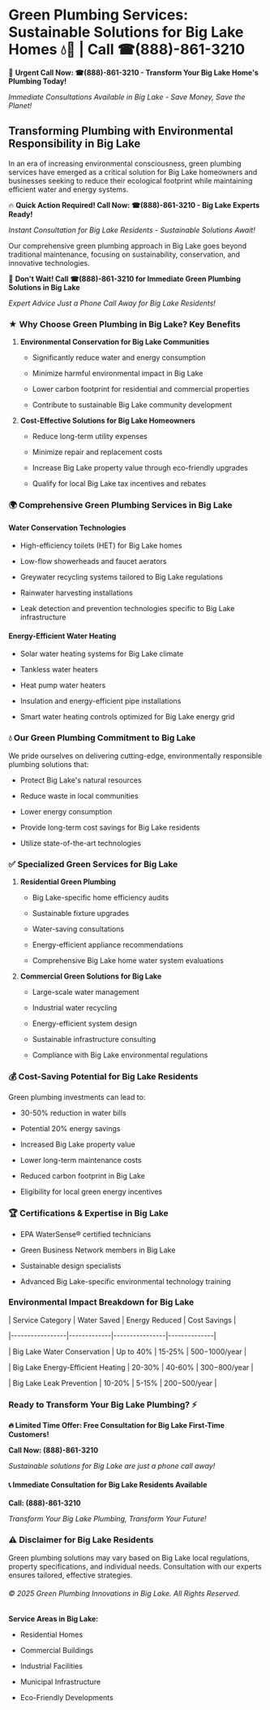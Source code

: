 # Green Plumbing Services: Sustainable Solutions for Big Lake Homes 💧🌿 | Call ☎(888)-861-3210

🚨 **Urgent Call Now: ☎(888)-861-3210 - Transform Your Big Lake Home's Plumbing Today!**
*Immediate Consultations Available in Big Lake - Save Money, Save the Planet!*

## Transforming Plumbing with Environmental Responsibility in Big Lake

In an era of increasing environmental consciousness, green plumbing services have emerged as a critical solution for Big Lake homeowners and businesses seeking to reduce their ecological footprint while maintaining efficient water and energy systems. 

🔥 **Quick Action Required! Call Now: ☎(888)-861-3210 - Big Lake Experts Ready!**
*Instant Consultation for Big Lake Residents - Sustainable Solutions Await!*

Our comprehensive green plumbing approach in Big Lake goes beyond traditional maintenance, focusing on sustainability, conservation, and innovative technologies.

🚨 **Don't Wait! Call ☎(888)-861-3210 for Immediate Green Plumbing Solutions in Big Lake**
*Expert Advice Just a Phone Call Away for Big Lake Residents!*

### ★ Why Choose Green Plumbing in Big Lake? Key Benefits

1. **Environmental Conservation for Big Lake Communities** 
   - Significantly reduce water and energy consumption
   - Minimize harmful environmental impact in Big Lake
   - Lower carbon footprint for residential and commercial properties
   - Contribute to sustainable Big Lake community development

2. **Cost-Effective Solutions for Big Lake Homeowners** 
   - Reduce long-term utility expenses
   - Minimize repair and replacement costs
   - Increase Big Lake property value through eco-friendly upgrades
   - Qualify for local Big Lake tax incentives and rebates

### 🌍 Comprehensive Green Plumbing Services in Big Lake

#### Water Conservation Technologies
- High-efficiency toilets (HET) for Big Lake homes
- Low-flow showerheads and faucet aerators
- Greywater recycling systems tailored to Big Lake regulations
- Rainwater harvesting installations
- Leak detection and prevention technologies specific to Big Lake infrastructure

#### Energy-Efficient Water Heating
- Solar water heating systems for Big Lake climate
- Tankless water heaters
- Heat pump water heaters
- Insulation and energy-efficient pipe installations
- Smart water heating controls optimized for Big Lake energy grid

### 💧 Our Green Plumbing Commitment to Big Lake

We pride ourselves on delivering cutting-edge, environmentally responsible plumbing solutions that:
- Protect Big Lake's natural resources
- Reduce waste in local communities
- Lower energy consumption
- Provide long-term cost savings for Big Lake residents
- Utilize state-of-the-art technologies

### ✅ Specialized Green Services for Big Lake

1. **Residential Green Plumbing**
   - Big Lake-specific home efficiency audits
   - Sustainable fixture upgrades
   - Water-saving consultations
   - Energy-efficient appliance recommendations
   - Comprehensive Big Lake home water system evaluations

2. **Commercial Green Solutions for Big Lake**
   - Large-scale water management
   - Industrial water recycling
   - Energy-efficient system design
   - Sustainable infrastructure consulting
   - Compliance with Big Lake environmental regulations

### 💰 Cost-Saving Potential for Big Lake Residents

Green plumbing investments can lead to:
- 30-50% reduction in water bills
- Potential 20% energy savings
- Increased Big Lake property value
- Lower long-term maintenance costs
- Reduced carbon footprint in Big Lake
- Eligibility for local green energy incentives

### 🏆 Certifications & Expertise in Big Lake

- EPA WaterSense® certified technicians
- Green Business Network members in Big Lake
- Sustainable design specialists
- Advanced Big Lake-specific environmental technology training

### Environmental Impact Breakdown for Big Lake

| Service Category | Water Saved | Energy Reduced | Cost Savings |
|-----------------|-------------|----------------|--------------|
| Big Lake Water Conservation | Up to 40% | 15-25% | $500-$1000/year |
| Big Lake Energy-Efficient Heating | 20-30% | 40-60% | $300-$800/year |
| Big Lake Leak Prevention | 10-20% | 5-15% | $200-$500/year |

### Ready to Transform Your Big Lake Plumbing? ⚡

**🔥 Limited Time Offer: Free Consultation for Big Lake First-Time Customers!**

**Call Now: (888)-861-3210**
*Sustainable solutions for Big Lake are just a phone call away!*

#### 📞 Immediate Consultation for Big Lake Residents Available

**Call: (888)-861-3210**
*Transform Your Big Lake Plumbing, Transform Your Future!*

### ⚠️ Disclaimer for Big Lake Residents

Green plumbing solutions may vary based on Big Lake local regulations, property specifications, and individual needs. Consultation with our experts ensures tailored, effective strategies.

###### © 2025 Green Plumbing Innovations in Big Lake. All Rights Reserved.

**Service Areas in Big Lake:** 
- Residential Homes
- Commercial Buildings
- Industrial Facilities
- Municipal Infrastructure
- Eco-Friendly Developments